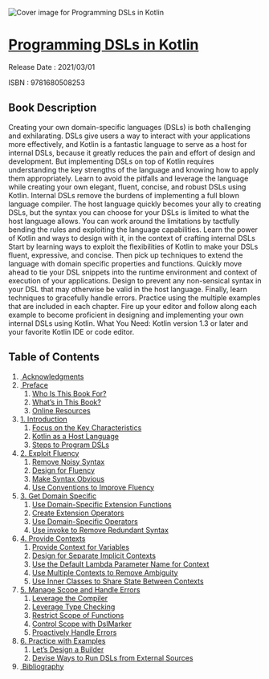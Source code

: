 ![Cover image for Programming DSLs in Kotlin](https://imgdetail.ebookreading.net/cover/cover/202109/EB9781680508253.jpg)

[Programming DSLs in Kotlin](https://ebookreading.net/view/book/Programming+DSLs+in+Kotlin-EB9781680508253_1.html "Programming DSLs in Kotlin")
====================================================================================================================

Release Date : 2021/03/01

ISBN : 9781680508253

Book Description
-----------------

Creating your own domain-specific languages (DSLs) is both challenging and exhilarating. DSLs give users a way to interact with your applications more effectively, and Kotlin is a fantastic language to serve as a host for internal DSLs, because it greatly reduces the pain and effort of design and development. But implementing DSLs on top of Kotlin requires understanding the key strengths of the language and knowing how to apply them appropriately. Learn to avoid the pitfalls and leverage the language while creating your own elegant, fluent, concise, and robust DSLs using Kotlin.
Internal DSLs remove the burdens of implementing a full blown language compiler. The host language quickly becomes your ally to creating DSLs, but the syntax you can choose for your DSLs is limited to what the host language allows. You can work around the limitations by tactfully bending the rules and exploiting the language capabilities. Learn the power of Kotlin and ways to design with it, in the context of crafting internal DSLs
Start by learning ways to exploit the flexibilities of Kotlin to make your DSLs fluent, expressive, and concise. Then pick up techniques to extend the language with domain specific properties and functions. Quickly move ahead to tie your DSL snippets into the runtime environment and context of execution of your applications. Design to prevent any non-sensical syntax in your DSL that may otherwise be valid in the host language. Finally, learn techniques to gracefully handle errors. Practice using the multiple examples that are included in each chapter.
Fire up your editor and follow along each example to become proficient in designing and implementing your own internal DSLs using Kotlin.
What You Need:
Kotlin version 1.3 or later and your favorite Kotlin IDE or code editor.


Table of Contents
-----------------

1. [&nbsp;Acknowledgments](https://ebookreading.net/view/book/Programming+DSLs+in+Kotlin-EB9781680508253_5.html)
1. [&nbsp;Preface](https://ebookreading.net/view/book/Programming+DSLs+in+Kotlin-EB9781680508253_6.html)
    1. [Who Is This Book For?](https://ebookreading.net/view/book/Programming+DSLs+in+Kotlin-EB9781680508253_7.html#d24e74)
    1. [What’s in This Book?](https://ebookreading.net/view/book/Programming+DSLs+in+Kotlin-EB9781680508253_8.html#d24e83)
    1. [Online Resources](https://ebookreading.net/view/book/Programming+DSLs+in+Kotlin-EB9781680508253_9.html#d24e98)
1. [1. Introduction](https://ebookreading.net/view/book/Programming+DSLs+in+Kotlin-EB9781680508253_10.html)
    1. [Focus on the Key Characteristics](https://ebookreading.net/view/book/Programming+DSLs+in+Kotlin-EB9781680508253_11.html#d24e178)
    1. [Kotlin as a Host Language](https://ebookreading.net/view/book/Programming+DSLs+in+Kotlin-EB9781680508253_12.html#d24e242)
    1. [Steps to Program DSLs](https://ebookreading.net/view/book/Programming+DSLs+in+Kotlin-EB9781680508253_13.html#d24e254)
1. [2. Exploit Fluency](https://ebookreading.net/view/book/Programming+DSLs+in+Kotlin-EB9781680508253_14.html)
    1. [Remove Noisy Syntax](https://ebookreading.net/view/book/Programming+DSLs+in+Kotlin-EB9781680508253_15.html#d24e350)
    1. [Design for Fluency](https://ebookreading.net/view/book/Programming+DSLs+in+Kotlin-EB9781680508253_16.html#sec.designforfluenc)
    1. [Make Syntax Obvious](https://ebookreading.net/view/book/Programming+DSLs+in+Kotlin-EB9781680508253_17.html#d24e744)
    1. [Use Conventions to Improve Fluency](https://ebookreading.net/view/book/Programming+DSLs+in+Kotlin-EB9781680508253_18.html#d24e990)
1. [3. Get Domain Specific](https://ebookreading.net/view/book/Programming+DSLs+in+Kotlin-EB9781680508253_19.html)
    1. [Use Domain-Specific Extension Functions](https://ebookreading.net/view/book/Programming+DSLs+in+Kotlin-EB9781680508253_20.html#d24e1294)
    1. [Create Extension Operators](https://ebookreading.net/view/book/Programming+DSLs+in+Kotlin-EB9781680508253_21.html#d24e1528)
    1. [Use Domain-Specific Operators](https://ebookreading.net/view/book/Programming+DSLs+in+Kotlin-EB9781680508253_22.html#d24e1792)
    1. [Use invoke to Remove Redundant Syntax](https://ebookreading.net/view/book/Programming+DSLs+in+Kotlin-EB9781680508253_23.html#d24e1893)
1. [4. Provide Contexts](https://ebookreading.net/view/book/Programming+DSLs+in+Kotlin-EB9781680508253_24.html)
    1. [Provide Context for Variables](https://ebookreading.net/view/book/Programming+DSLs+in+Kotlin-EB9781680508253_25.html#d24e2044)
    1. [Design for Separate Implicit Contexts](https://ebookreading.net/view/book/Programming+DSLs+in+Kotlin-EB9781680508253_26.html#sec.morecontext)
    1. [Use the Default Lambda Parameter Name for Context](https://ebookreading.net/view/book/Programming+DSLs+in+Kotlin-EB9781680508253_27.html#sec.usingit)
    1. [Use Multiple Contexts to Remove Ambiguity](https://ebookreading.net/view/book/Programming+DSLs+in+Kotlin-EB9781680508253_28.html#d24e3117)
    1. [Use Inner Classes to Share State Between Contexts](https://ebookreading.net/view/book/Programming+DSLs+in+Kotlin-EB9781680508253_29.html#sec.multplecontexts)
1. [5. Manage Scope and Handle Errors](https://ebookreading.net/view/book/Programming+DSLs+in+Kotlin-EB9781680508253_30.html)
    1. [Leverage the Compiler](https://ebookreading.net/view/book/Programming+DSLs+in+Kotlin-EB9781680508253_31.html#d24e4540)
    1. [Leverage Type Checking](https://ebookreading.net/view/book/Programming+DSLs+in+Kotlin-EB9781680508253_32.html#sec.leveragetypeche)
    1. [Restrict Scope of Functions](https://ebookreading.net/view/book/Programming+DSLs+in+Kotlin-EB9781680508253_33.html#d24e4705)
    1. [Control Scope with DslMarker](https://ebookreading.net/view/book/Programming+DSLs+in+Kotlin-EB9781680508253_34.html#d24e5040)
    1. [Proactively Handle Errors](https://ebookreading.net/view/book/Programming+DSLs+in+Kotlin-EB9781680508253_35.html#sec.proactivelyhand)
1. [6. Practice with Examples](https://ebookreading.net/view/book/Programming+DSLs+in+Kotlin-EB9781680508253_36.html)
    1. [Let’s Design a Builder](https://ebookreading.net/view/book/Programming+DSLs+in+Kotlin-EB9781680508253_37.html#d24e5724)
    1. [Devise Ways to Run DSLs from External Sources](https://ebookreading.net/view/book/Programming+DSLs+in+Kotlin-EB9781680508253_38.html#sec.runninginshell)
1. [&nbsp;Bibliography](https://ebookreading.net/view/book/Programming+DSLs+in+Kotlin-EB9781680508253_39.html)
